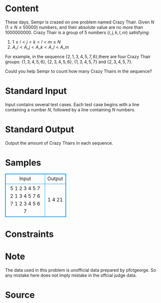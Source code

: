 
# Content

These days, Sempr is crazed on one problem named Crazy Thair. Given $N$ ($1\leq N\leq 50000$) numbers, and their absolute value are no more than $1000000000$. Crazy Thair is a group of $5$ numbers {$i, j, k, l, m$} satisfying:
1. $1\leq i < j < k < l < m\leq N$
2. $A\_i < A\_j < A\_k < A\_l < A\_m$

For example, in the sequence {$2, 1, 3, 4, 5, 7, 6$},there are four Crazy Thair groups: {$1, 3, 4, 5, 6$}, {$2, 3, 4, 5, 6$}, {$1, 3, 4, 5, 7$} and {$2, 3, 4, 5, 7$}.

Could you help Sempr to count how many Crazy Thairs in the sequence?

# Standard Input

Input contains several test cases. Each test case begins with a line containing a number $N$, followed by a line containing $N$ numbers.

# Standard Output

Output the amount of Crazy Thairs in each sequence.

# Samples

<style>
        table,table tr th, table tr td { border:1px solid #0094ff; }
        table { width: 200px; min-height: 25px; line-height: 25px; text-align: center; border-collapse: collapse;}   
    </style>
<table>
	<tr>
		<td>Input</td>
		<td>Output</td>
	</tr>
<tr><td>5
1 2 3 4 5
7
2 1 3 4 5 7 6
7
1 2 3 4 5 6 7</td><td>1
4
21</td></tr></table>


# Constraints



# Note

The data used in this problem is unofficial data prepared by pfctgeorge. So any mistake here does not imply mistake in the offcial judge data.

# Source


